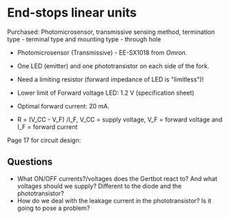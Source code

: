 # End-stops linear units # 

Purchased: Photomicrosensor, transmissive sensing method, termination type - terminal type and mounting type - through hole

* Photomicrosensor (Transmissive) - EE-SX1018 from _Omron_.

* One LED (emitter) and one phototransistor on each side of the fork. 

* Need a limiting resistor (forward impedance of LED is "limitless")!
* Lower limit of Forward voltage LED: 1.2 V (specification sheet)
* Optimal forward current: 20 mA.
* R = (V_CC - V_F) /I_F, V_CC = supply voltage, V_F = forward voltage and I_F = forward current

Page 17 for circuit design: 

## Questions ## 

* What ON/OFF currents?/voltages does the Gertbot react to? And what voltages should we supply? Different to the diode and the phototransistor?
* How do we deal with the leakage current in the phototransistor? Is it going to pose a problem?
